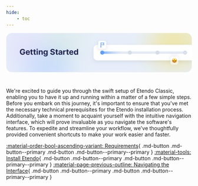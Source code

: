 ```yaml
---
hide:
    - toc
---
```

![cover-getting-started.png](../assets/getting-started/overview/cover-getting-started.png)

#
We're excited to guide you through the swift setup of Etendo Classic, enabling you to have it up and running within a matter of a few simple steps. <br>
Before you embark on this journey, it's important to ensure that you've met the necessary technical prerequisites for the Etendo installation process. <br> Additionally, take a moment to acquaint yourself with the intuitive navigation interface, which will prove invaluable as you navigate the software's features.
To expedite and streamline your workflow, we've thoughtfully provided convenient shortcuts to make your work easier and faster.

[:material-order-bool-ascending-variant: Requirements](../getting-started/requirements.md){ .md-button .md-button--primary .md-button .md-button--primary--primary }
[:material-tools: Install Etendo](../getting-started/installation.md){ .md-button .md-button--primary .md-button .md-button--primary--primary } 
[:material-page-previous-outline: Navigating the Interface](../getting-started/user-interface/workspace.md){ .md-button .md-button--primary .md-button .md-button--primary--primary } 